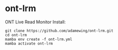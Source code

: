 # ont-lrm
ONT Live Read Monitor
Install:
```
git clone https://github.com/adamewing/ont-lrm.git
cd ont-lrm
mamba env create -f ont-lrm.yml
mamba activate ont-lrm
```
